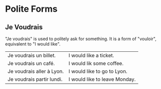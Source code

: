 # Polite Forms

## Je Voudrais

"Je voudrais" is used to politely ask for something. It is a form of "vouloir", equivalent 
to "I would like".

|                           |                               |
|---------------------------|-------------------------------|
| Je voudrais un billet.    | I would like a ticket.        |
| Je voudrais un café.      | I would lik some coffee.      |
| Je voudrais aller à Lyon. | I would like to go to Lyon.   |
| Je voudrais partir lundi. | I would like to leave Monday. |
